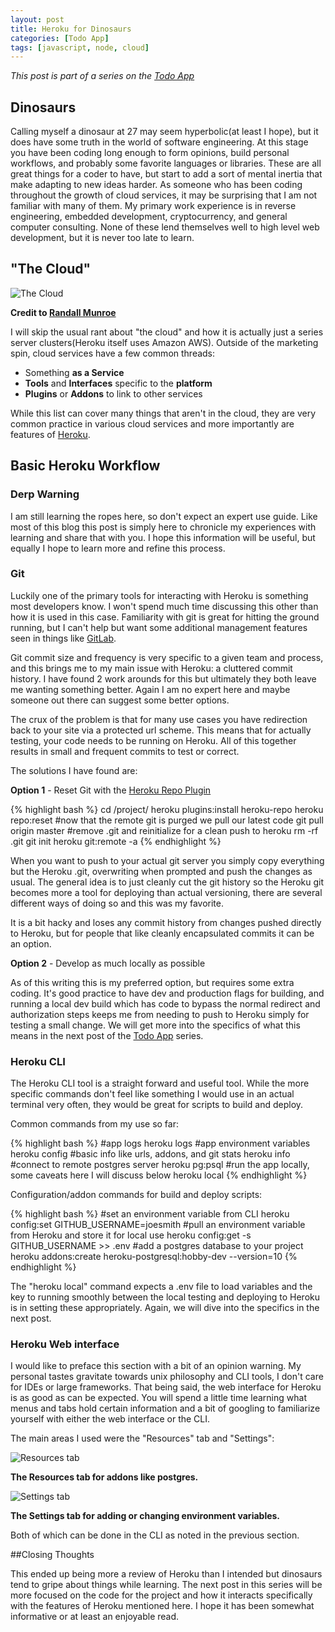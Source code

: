 ```yaml
---
layout: post
title: Heroku for Dinosaurs
categories: [Todo App]
tags: [javascript, node, cloud]
---
```


*This post is part of a series on the [Todo App]({{site.url}}/posts-by-categories/)*

## Dinosaurs

Calling myself a dinosaur at 27 may seem hyperbolic(at least I hope), but it does have some truth in the world of software engineering. At this stage you have been coding long enough to form opinions, build personal workflows, and probably some favorite languages or libraries. These are all great things for a coder to have, but start to add a sort of mental inertia that make adapting to new ideas harder. As someone who has been coding throughout the growth of cloud services, it may be surprising that I am not familiar with many of them. My primary work experience is in reverse engineering, embedded development, cryptocurrency, and general computer consulting. None of these lend themselves well to high level web development, but it is never too late to learn.

## "The Cloud"

![The Cloud](https://imgs.xkcd.com/comics/the_cloud.png)
  
**Credit to [Randall Munroe](https://xkcd.com/908/)**

I will skip the usual rant about "the cloud" and how it is actually just a series server clusters(Heroku itself uses Amazon AWS). Outside of the marketing spin, cloud services have a few common threads:
* Something **as a Service**
* **Tools** and **Interfaces** specific to the **platform**
* **Plugins** or **Addons** to link to other services

While this list can cover many things that aren't in the cloud, they are very common practice in various cloud services and more importantly are features of [Heroku](https://heroku.com).

## Basic Heroku Workflow


### Derp Warning
I am still learning the ropes here, so don't expect an expert use guide. Like most of this blog this post is simply here to chronicle my experiences with learning and share that with you. I hope this information will be useful, but equally I hope to learn more and refine this process.

### Git
Luckily one of the primary tools for interacting with Heroku is something most developers know. I won't spend much time discussing this other than how it is used in this case. Familiarity with git is great for hitting the ground running, but I can't help but want some additional management features seen in things like [GitLab](https://gitlab.com).

Git commit size and frequency is very specific to a given team and process, and this brings me to my main issue with Heroku: a cluttered commit history. I have found 2 work arounds for this but ultimately they both leave me wanting something better. Again I am no expert here and maybe someone out there can suggest some better options.

The crux of the problem is that for many use cases you have redirection back to your site via a protected url scheme. This means that for actually testing, your code needs to be running on Heroku. All of this together results in small and frequent commits to test or correct.

The solutions I have found are:

**Option 1** - Reset Git with the [Heroku Repo Plugin](https://github.com/heroku/heroku-repo)

{% highlight bash %}
cd /project/
heroku plugins:install heroku-repo
heroku repo:reset
#now that the remote git is purged we pull our latest code
git pull origin master
#remove .git and reinitialize for a clean push to heroku
rm -rf .git
git init
heroku git:remote -a <appname>
{% endhighlight %}

When you want to push to your actual git server you simply copy everything but the Heroku .git, overwriting when prompted and push the changes as usual. The general idea is to just cleanly cut the git history so the Heroku git becomes more a tool for deploying than actual versioning, there are several different ways of doing so and this was my favorite.

It is a bit hacky and loses any commit history from changes pushed directly to Heroku, but for people that like cleanly encapsulated commits it can be an option.

**Option 2** - Develop as much locally as possible

As of this writing this is my preferred option, but requires some extra coding. It's good practice to have dev and production flags for building, and running a local dev build which has code to bypass the normal redirect and authorization steps keeps me from needing to push to Heroku simply for testing a small change. We will get more into the specifics of what this means in the next post of the [Todo App]({{site.url}}/posts-by-categories/) series.

### Heroku CLI
The Heroku CLI tool is a straight forward and useful tool. While the more specific commands don't feel like something I would use in an actual terminal very often, they would be great for scripts to build and deploy.

Common commands from my use so far:

{% highlight bash %}
#app logs
heroku logs
#app environment variables
heroku config
#basic info like urls, addons, and git stats
heroku info
#connect to remote postgres server
heroku pg:psql
#run the app locally, some caveats here I will discuss below
heroku local
{% endhighlight %}

Configuration/addon commands for build and deploy scripts:

{% highlight bash %}
#set an environment variable from CLI
heroku config:set GITHUB_USERNAME=joesmith
#pull an environment variable from Heroku and store it for local use
heroku config:get -s GITHUB_USERNAME  >> .env
#add a postgres database to your project
heroku addons:create heroku-postgresql:hobby-dev --version=10
{% endhighlight %}

The "heroku local" command expects a .env file to load variables and the key to running smoothly between the local testing and deploying to Heroku is in setting these appropriately. Again, we will dive into the specifics in the next post.

### Heroku Web interface
I would like to preface this section with a bit of an opinion warning. My personal tastes gravitate towards unix philosophy and CLI tools, I don't care for IDEs or large frameworks. That being said, the web interface for Heroku is as good as can be expected. You will spend a little time learning what menus and tabs hold certain information and a bit of googling to familiarize yourself with either the web interface or the CLI.

The main areas I used were the "Resources" tab and "Settings":

![Resources tab]({{site.url}}/images/heroku-resources.png)

**The Resources tab for addons like postgres.**

![Settings tab]({{site.url}}/images/heroku-resources.png)

**The Settings tab for adding or changing environment variables.**

Both of which can be done in the CLI as noted in the previous section.

##Closing Thoughts

This ended up being more a review of Heroku than I intended but dinosaurs tend to gripe about things while learning. The next post in this series will be more focused on the code for the project and how it interacts specifically with the features of Heroku mentioned here. I hope it has been somewhat informative or at least an enjoyable read.
